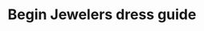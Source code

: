 ---
layout: project
title: "Begin Jewelers dress guide"
category: business-design
img-dir: assets/img/list-images/business-design/begin-jewelers
hero-img: assets/img/list-images/business-design/begin-jewelers/1.png
bg-position: -top-104
---